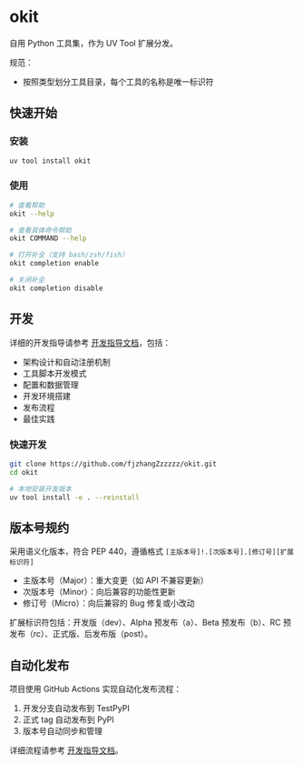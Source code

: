 # okit

自用 Python 工具集，作为 UV Tool 扩展分发。

规范：
- 按照类型划分工具目录，每个工具的名称是唯一标识符

## 快速开始

### 安装

```bash
uv tool install okit
```

### 使用

```bash
# 查看帮助
okit --help

# 查看具体命令帮助
okit COMMAND --help

# 打开补全（支持 bash/zsh/fish）
okit completion enable

# 关闭补全
okit completion disable
```

## 开发

详细的开发指导请参考 [开发指导文档](docs/development_guide.md)，包括：

- 架构设计和自动注册机制
- 工具脚本开发模式
- 配置和数据管理
- 开发环境搭建
- 发布流程
- 最佳实践

### 快速开发

```bash
git clone https://github.com/fjzhangZzzzzz/okit.git
cd okit

# 本地安装开发版本
uv tool install -e . --reinstall
```

## 版本号规约

采用语义化版本，符合 PEP 440，遵循格式 `[主版本号]!.[次版本号].[修订号][扩展标识符]`

- 主版本号（Major）：重大变更（如 API 不兼容更新）
- 次版本号（Minor）：向后兼容的功能性更新
- 修订号（Micro）：向后兼容的 Bug 修复或小改动

扩展标识符包括：开发版（dev）、Alpha 预发布（a）、Beta 预发布（b）、RC 预发布（rc）、正式版、后发布版（post）。

## 自动化发布

项目使用 GitHub Actions 实现自动化发布流程：

1. 开发分支自动发布到 TestPyPI
2. 正式 tag 自动发布到 PyPI
3. 版本号自动同步和管理

详细流程请参考 [开发指导文档](docs/development_guide.md)。